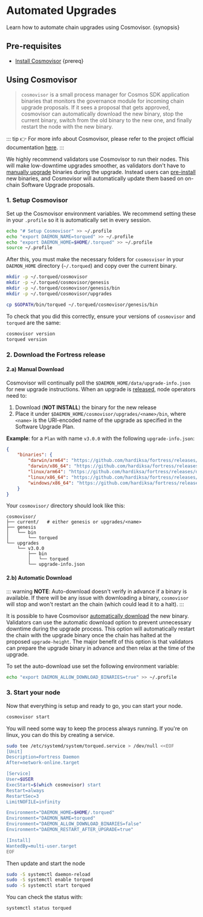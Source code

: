 
<!--
order: 2
-->

# Automated Upgrades

Learn how to automate chain upgrades using Cosmovisor. {synopsis}

## Pre-requisites

- [Install Cosmovisor](https://docs.cosmos.network/main/run-node/cosmovisor.html#installation) {prereq}

## Using Cosmovisor

> `cosmovisor` is a small process manager for Cosmos SDK application binaries that monitors the governance module for incoming chain upgrade proposals. If it sees a proposal that gets approved, cosmovisor can automatically download the new binary, stop the current binary, switch from the old binary to the new one, and finally restart the node with the new binary.

::: tip
👉 For more info about Cosmovisor, please refer to the project official documentation [here](https://docs.cosmos.network/main/run-node/cosmovisor.html).
:::

We highly recommend validators use Cosmovisor to run their nodes. This will make low-downtime upgrades smoother, as validators don't have to [manually upgrade](./manual.md) binaries during the upgrade. Instead users can [pre-install](#manual-download) new binaries, and Cosmovisor will automatically update them based on on-chain Software Upgrade proposals.

### 1. Setup Cosmovisor

Set up the Cosmovisor environment variables. We recommend setting these in your `.profile` so it is automatically set in every session.

```bash
echo "# Setup Cosmovisor" >> ~/.profile
echo "export DAEMON_NAME=torqued" >> ~/.profile
echo "export DAEMON_HOME=$HOME/.torqued" >> ~/.profile
source ~/.profile
```

After this, you must make the necessary folders for `cosmosvisor` in your `DAEMON_HOME` directory (`~/.torqued`) and copy over the current binary.

```bash
mkdir -p ~/.torqued/cosmovisor
mkdir -p ~/.torqued/cosmovisor/genesis
mkdir -p ~/.torqued/cosmovisor/genesis/bin
mkdir -p ~/.torqued/cosmovisor/upgrades

cp $GOPATH/bin/torqued ~/.torqued/cosmovisor/genesis/bin
```

To check that you did this correctly, ensure your versions of `cosmovisor` and `torqued` are the same:

```bash
cosmovisor version
torqued version
```

### 2. Download the Fortress release

#### 2.a) Manual Download

Cosmovisor will continually poll the `$DAEMON_HOME/data/upgrade-info.json` for new upgrade instructions. When an upgrade is [released](https://github.com/hardiksa/fortress/releases), node operators need to:

1. Download (**NOT INSTALL**) the binary for the new release
2. Place it under `$DAEMON_HOME/cosmovisor/upgrades/<name>/bin`, where `<name>` is the URI-encoded name of the upgrade as specified in the Software Upgrade Plan.

**Example**: for a `Plan` with name `v3.0.0` with the following `upgrade-info.json`:

```json
{
    "binaries": {
        "darwin/arm64": "https://github.com/hardiksa/fortress/releases/download/v3.0.0/torque_3.0.0_Darwin_arm64.tar.gz",
        "darwin/x86_64": "https://github.com/hardiksa/fortress/releases/download/v3.0.0/torque_3.0.0_Darwin_x86_64.tar.gz",
        "linux/arm64": "https://github.com/hardiksa/fortress/releases/download/v3.0.0/torque_3.0.0_Linux_arm64.tar.gz",
        "linux/x86_64": "https://github.com/hardiksa/fortress/releases/download/v3.0.0/torque_3.0.0_Linux_x86_64.tar.gz",
        "windows/x86_64": "https://github.com/hardiksa/fortress/releases/download/v3.0.0/torque_3.0.0_Windows_x86_64.zip"
    }
}
```

Your `cosmovisor/` directory should look like this:

```shell
cosmovisor/
├── current/   # either genesis or upgrades/<name>
├── genesis
│   └── bin
│       └── torqued
└── upgrades
    └── v3.0.0
        ├── bin
        │   └── torqued
        └── upgrade-info.json
```

#### 2.b) Automatic Download

::: warning
**NOTE**: Auto-download doesn't verify in advance if a binary is available. If there will be any issue with downloading a binary, `cosmovisor` will stop and won't restart an the chain (which could lead it to a halt).
:::

It is possible to have Cosmovisor [automatically download](https://docs.cosmos.network/main/run-node/cosmovisor.html#auto-download) the new binary. Validators can use the automatic download option to prevent unnecessary downtime during the upgrade process. This option will automatically restart the chain with the upgrade binary once the chain has halted at the proposed `upgrade-height`. The major benefit of this option is that validators can prepare the upgrade binary in advance and then relax at the time of the upgrade.

To set the auto-download use set the following environment variable:

```bash
echo "export DAEMON_ALLOW_DOWNLOAD_BINARIES=true" >> ~/.profile
```

### 3. Start your node

Now that everything is setup and ready to go, you can start your node.

```bash
cosmovisor start
```

You will need some way to keep the process always running. If you're on linux, you can do this by creating a service.

```bash
sudo tee /etc/systemd/system/torqued.service > /dev/null <<EOF
[Unit]
Description=Fortress Daemon
After=network-online.target

[Service]
User=$USER
ExecStart=$(which cosmovisor) start
Restart=always
RestartSec=3
LimitNOFILE=infinity

Environment="DAEMON_HOME=$HOME/.torqued"
Environment="DAEMON_NAME=torqued"
Environment="DAEMON_ALLOW_DOWNLOAD_BINARIES=false"
Environment="DAEMON_RESTART_AFTER_UPGRADE=true"

[Install]
WantedBy=multi-user.target
EOF
```

Then update and start the node

```bash
sudo -S systemctl daemon-reload
sudo -S systemctl enable torqued
sudo -S systemctl start torqued
```

You can check the status with:

```bash
systemctl status torqued
```
